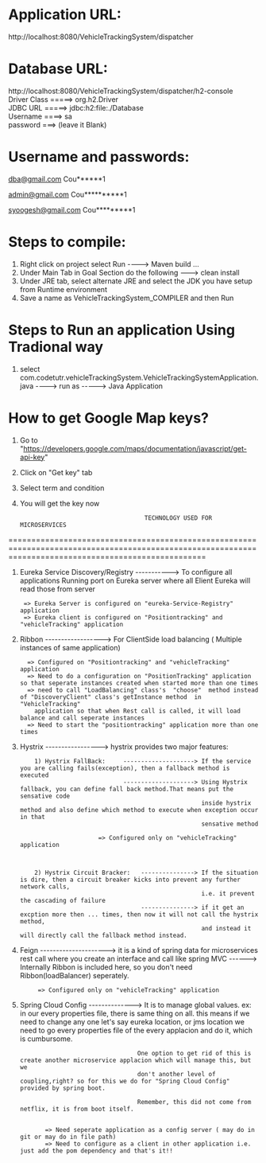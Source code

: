 # Application URL:
http://localhost:8080/VehicleTrackingSystem/dispatcher

# Database URL:
http://localhost:8080/VehicleTrackingSystem/dispatcher/h2-console </br>
Driver Class =====>  org.h2.Driver </br>
JDBC URL =====> jdbc:h2:file:./Database </br>
Username ====> sa </br>
password ===> (leave it Blank) </br>

# Username and passwords: 

dba@gmail.com
Cou******1

admin@gmail.com
Cou**********1

syoogesh@gmail.com
Cou*********1


Steps to compile:
=================

1) Right click on project select Run ----> Maven build ... 
2) Under Main Tab in Goal Section do the following ---> clean install
3) Under JRE tab, select alternate JRE and select the JDK you have setup from Runtime environment
4) Save a name as VehicleTrackingSystem_COMPILER and then Run


Steps to Run an application Using Tradional way
===============================================

1) select com.codetutr.vehicleTrackingSystem.VehicleTrackingSystemApplication.java ----> run as -----> Java Application 



How to get Google Map keys?
===========================

1) Go to "https://developers.google.com/maps/documentation/javascript/get-api-key"
2) Click on "Get key" tab
3) Select term and condition
4) You will get the key now







                                          TECHNOLOGY USED FOR MICROSERVICES
=======================================================================================================================================================

1) Eureka Service Discovery/Registry -----------> To configure all applications Running port on Eureka server where all Elient Eureka will 
                                                  read those from server 
                                                  
        => Eureka Server is configured on "eureka-Service-Registry" application     
        => Eureka client is configured on "Positiontracking" and "vehicleTracking" application
                                          
        
                                                  
                                                  
2) Ribbon ------------------> For ClientSide load balancing ( Multiple instances of same application)

         => Configured on "Positiontracking" and "vehicleTracking" application 
         => Need to do a configuration on "PositionTracking" application so that seperate instances created when started more than one times
         => need to call "LoadBalancing" class's  "choose"  method instead of "DiscoveryClient" class's getInstance method  in "VehicleTracking"
           application so that when Rest call is called, it will load balance and call seperate instances 
         => Need to start the "positiontracking" application more than one times





3) Hystrix -----------------> hystrix provides two major features:

           1) Hystrix FallBack:     --------------------> If the service you are calling fails(exception), then a fallback method is executed
                                    --------------------> Using Hystrix fallback, you can define fall back method.That means put the sensative code 
                                                          inside hystrix method and also define which method to execute when exception occur in that 
                                                          sensative method
                                  
                             => Configured only on "vehicleTracking" application 
                             


           2) Hystrix Circuit Bracker:   ---------------> If the situation is dire, then a circuit breaker kicks into prevent any further network calls,
                                                          i.e. it prevent the cascading of failure
                                         ---------------> if it get an excption more then ... times, then now it will not call the hystrix method, 
                                                          and instead it will directly call the fallback method instead.     
                                                          
                                                                    
                                                          
4) Feign ---------------------> it is a kind of spring data for microservices rest call where you create an interface and call like spring MVC
                        ------> Internally Ribbon is included here, so you don't need Ribbon(loadBalancer) seperately.

            => Configured only on "vehicleTracking" application          
           


5) Spring Cloud Config -------------->  It is to manage global values. ex: in our every properties file, there is same thing on all. this 
                                        means if we need to change any one let's  say eureka location, or jms location we need to go every
                                        properties file of the every applacion and do it, which is cumbursome.
                                        
                                        One option to get rid of this is create another microservice applacion which will manage this, but we
                                        don't another level of coupling,right? so for this we do for "Spring Cloud Config" provided by spring boot.
                                        
                                        Remember, this did not come from netflix, it is from boot itself.
                                        

              => Need seperate application as a config server ( may do in git or may do in file path)
              => Need to configure as a client in other application i.e. just add the pom dependency and that's it!!











